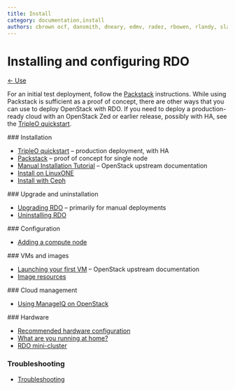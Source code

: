 ```yaml
---
title: Install
category: documentation,install
authors: cbrown ocf, dansmith, dneary, edmv, radez, rbowen, rlandy, slagle, snecklifter
---
```


# Installing and configuring RDO

[← Use](/use/)

For an initial test deployment, follow the [Packstack](/install/packstack) instructions. While using Packstack is sufficient as a proof of concept, there are other ways that you can 
use to deploy OpenStack with RDO. If you need to deploy a production-ready cloud with an OpenStack Zed or earlier release, possibly with HA, see the [TripleO quickstart](/tripleo).

<div class="splits">
<div class="split-third with-more">
### Installation

*   [TripleO quickstart](https://docs.openstack.org/tripleo-quickstart/latest/) &ndash; production deployment, with HA
*   [Packstack](/install/packstack) &ndash; proof of concept for single node
*   [Manual Installation Tutorial](https://docs.openstack.org/install-guide/) &ndash; OpenStack upstream documentation
*   [Install on LinuxONE](/install/linuxone)
*   [Install with Ceph](/install/install-with-ceph)
</div>

<div class="split-third with-more">
### Upgrade and uninstallation

*   [Upgrading RDO](upgrading-rdo) &ndash; primarily for manual deployments
*   [Uninstalling RDO](/install/uninstalling-rdo/)
</div>

<div class="split-third">
### Configuration

*   [Adding a compute node](/install/adding-a-compute-node/)
</div>
</div>

<div class="splits">
<div class="split-third with-more">
### VMs and images

*   [Launching your first VM](https://docs.openstack.org/user-guide/dashboard-launch-instances.html) &ndash; OpenStack upstream documentation
*   [Image resources](/resources/image-resources/)
</div>

<div class="split-third with-more">
### Cloud management

*   [Using ManageIQ on OpenStack](/cloud-management/using-manageiq-on-openstack)
</div>

<div class="split-third">
### Hardware

* [Recommended hardware configuration](/hardware/recommended)
* [What are you running at home?](/hardware/home/)
* [RDO mini-cluster](/hardware/minicluster)

</div>
</div>

### Troubleshooting

*   [Troubleshooting](/troubleshooting/)


